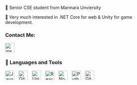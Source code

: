 🔭 Senior CSE student from Marmara Unviersity

🌱 Very much interested in .NET Core for web & Unity for game development.

 
### Contact Me:   <br />
 <a href="https://www.linkedin.com/in/mehmetsoykanmutlu/" rel="nofollow"><img align="center" src="https://camo.githubusercontent.com/9b6bcb368982d8e66f226588c4f68bd1118f0435bbc6abe5317b66ed21710be1/68747470733a2f2f75706c6f61642e77696b696d656469612e6f72672f77696b6970656469612f636f6d6d6f6e732f7468756d622f632f63612f4c696e6b6564496e5f6c6f676f5f696e697469616c732e706e672f36343070782d4c696e6b6564496e5f6c6f676f5f696e697469616c732e706e67" alt="msoykan" width="30" data-canonical-src="https://upload.wikimedia.org/wikipedia/commons/thumb/c/ca/LinkedIn_logo_initials.png/640px-LinkedIn_logo_initials.png" style="max-width: 100%;"></a>

### 🧰 Languages and Tools



<img align="left" alt="Java" width="30px" style="padding-right:10px;" src="https://cdn.jsdelivr.net/gh/devicons/devicon/icons/java/java-original.svg"/>
<img align="left" alt="Git" width="30px" style="padding-right:10px;" src="https://cdn.jsdelivr.net/gh/devicons/devicon/icons/git/git-original.svg" />
<img align="left" alt="Unity" width="30px" style="padding-right:10px;" src="https://seeklogo.com/images/U/unity-logo-988A22E703-seeklogo.com.png" />
<img align="left" alt="React" width="30px" style="padding-right:10px;" src="https://cdn.jsdelivr.net/gh/devicons/devicon/icons/react/react-original.svg" />
<img align="left" alt="NodeJS" width="30px" style="padding-right:10px;" src="https://cdn.jsdelivr.net/gh/devicons/devicon/icons/nodejs/nodejs-original.svg" />
<img align="left" alt="Python" width="30px" style="padding-right:10px;" src="https://cdn.jsdelivr.net/gh/devicons/devicon/icons/python/python-plain.svg" />
<img align="left" alt="GitHub" width="30px" style="padding-right:10px;" src="https://cdn.jsdelivr.net/gh/devicons/devicon/icons/github/github-original.svg" />
<br />

#
<!--
**MSoykan/MSoykan** is a ✨ _special_ ✨ repository because its `README.md` (this file) appears on your GitHub profile.

Here are some ideas to get you started:

- 🔭 I’m currently working on ...
- 🌱 I’m currently learning ...
- 👯 I’m looking to collaborate on ...
- 🤔 I’m looking for help with ...
- 💬 Ask me about ...
- 📫 How to reach me: ...
- 😄 Pronouns: ...
- ⚡ Fun fact: ...
-->
